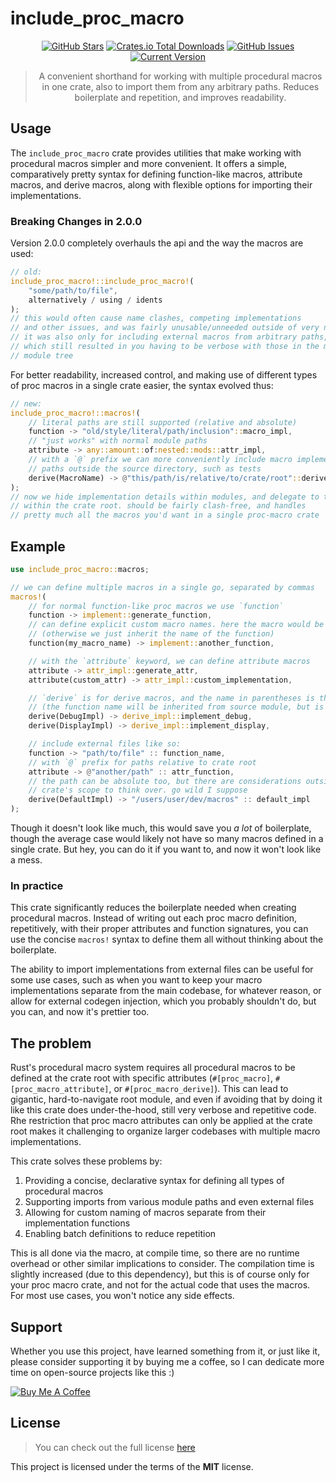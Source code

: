 include_proc_macro
============

<div style="text-align: center;">

[![GitHub Stars](https://img.shields.io/github/stars/orgrinrt/include_proc_macro.svg)](https://github.com/orgrinrt/include_proc_macro/stargazers)
[![Crates.io Total Downloads](https://img.shields.io/crates/d/include_proc_macro)](https://crates.io/crates/include_proc_macro)
[![GitHub Issues](https://img.shields.io/github/issues/orgrinrt/include_proc_macro.svg)](https://github.com/orgrinrt/include_proc_macro/issues)
[![Current Version](https://img.shields.io/badge/version-1.1.1-blue.svg)](https://github.com/orgrinrt/include_proc_macro)

> A convenient shorthand for working with multiple procedural macros in one crate, also to import them from any arbitrary paths. Reduces boilerplate and repetition, and improves readability.

</div>

## Usage

The
`include_proc_macro` crate provides utilities that make working with procedural macros simpler and more convenient. It offers a simple, comparatively pretty syntax for defining function-like macros, attribute macros, and derive macros, along with flexible options for importing their implementations.

### Breaking Changes in 2.0.0

Version 2.0.0 completely overhauls the api and the way the macros are used:

```rust
// old:
include_proc_macro!::include_proc_macro!(
    "some/path/to/file",
    alternatively / using / idents
);
// this would often cause name clashes, competing implementations
// and other issues, and was fairly unusable/unneeded outside of very niche applications.
// it was also only for including external macros from arbitrary paths,
// which still resulted in you having to be verbose with those in the macro crate's 
// module tree
```

For better readability, increased control, and making use of different types of proc macros in a single crate easier, the syntax evolved thus:

```rust
// new:
include_proc_macro!::macros!(
    // literal paths are still supported (relative and absolute)
    function -> "old/style/literal/path/inclusion"::macro_impl,
    // "just works" with normal module paths
    attribute -> any::amount::of:nested::mods::attr_impl,
    // with a `@` prefix we can more conveniently include macro implementations from 
    // paths outside the source directory, such as tests
    derive(MacroName) -> @"this/path/is/relative/to/crate/root"::derive_impl 
);
// now we hide implementation details within modules, and delegate to them
// within the crate root. should be fairly clash-free, and handles
// pretty much all the macros you'd want in a single proc-macro crate
```

## Example

```rust
use include_proc_macro::macros;

// we can define multiple macros in a single go, separated by commas
macros!(
    // for normal function-like proc macros we use `function`
    function -> implement::generate_function,
    // can define explicit custom macro names. here the macro would be `my_macro_name`
    // (otherwise we just inherit the name of the function)
    function(my_macro_name) -> implement::another_function, 

    // with the `attribute` keyword, we can define attribute macros
    attribute -> attr_impl::generate_attr,
    attribute(custom_attr) -> attr_impl::custom_implementation,

    // `derive` is for derive macros, and the name in parentheses is the actual derive name
    // (the function name will be inherited from source module, but is seldom needed)
    derive(DebugImpl) -> derive_impl::implement_debug,
    derive(DisplayImpl) -> derive_impl::implement_display,

    // include external files like so: 
    function -> "path/to/file" :: function_name,
    // with `@` prefix for paths relative to crate root
    attribute -> @"another/path" :: attr_function,
    // the path can be absolute too, but there are considerations outside of this 
    // crate's scope to think over. go wild I suppose
    derive(DefaultImpl) -> "/users/user/dev/macros" :: default_impl
);
```

Though it doesn't look like much, this would save you *a
lot* of boilerplate, though the average case would likely not have so many macros defined in a single crate. But hey, you can do it if you want to, and now it won't look like a mess.

### In practice

This crate significantly reduces the boilerplate needed when creating procedural macros. Instead of writing out each proc macro definition, repetitively, with their proper attributes and function signatures, you can use the concise
`macros!` syntax to define them all without thinking about the boilerplate.

The ability to import implementations from external files can be useful for some use cases, such as when you want to keep your macro implementations separate from the main codebase, for whatever reason, or allow for external codegen injection, which you probably shouldn't do, but you can, and now it's prettier too.

## The problem

Rust's procedural macro system requires all procedural macros to be defined at the crate root with specific attributes (`#[proc_macro]`,
`#[proc_macro_attribute]`, or
`#[proc_macro_derive]`). This can lead to gigantic, hard-to-navigate root module, and even if avoiding that by doing it like this crate does under-the-hood, still very verbose and repetitive code. Rhe restriction that proc macro attributes can only be applied at the crate root makes it challenging to organize larger codebases with multiple macro implementations.

This crate solves these problems by:

1. Providing a concise, declarative syntax for defining all types of procedural macros
2. Supporting imports from various module paths and even external files
3. Allowing for custom naming of macros separate from their implementation functions
4. Enabling batch definitions to reduce repetition

This is all done via the macro, at compile time, so there are no runtime overhead or other similar implications to consider. The compilation time is slightly increased (due to this dependency), but this is of course only for your proc macro crate, and not for the actual code that uses the macros. For most use cases, you won't notice any side effects.

## Support

Whether you use this project, have learned something from it, or just like it, please consider supporting it by buying me a coffee, so I can dedicate more time on open-source projects like this :)

<a href="https://buymeacoffee.com/orgrinrt" target="_blank"><img src="https://www.buymeacoffee.com/assets/img/custom_images/orange_img.png" alt="Buy Me A Coffee" style="height: auto !important;width: auto !important;" ></a>

## License

> You can check out the full license [here](https://github.com/orgrinrt/include_proc_macro/blob/master/LICENSE)

This project is licensed under the terms of the **MIT** license.
